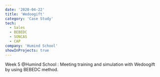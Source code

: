 ```yaml
---
date: '2020-04-22'
title: 'Wedoogift'
category: 'Case Study'
tech:
  - Sales
  - BEBEDC
  - SONCAS
  - CAP
company: 'Humind School'
showInProjects: true
---
```


Week 5 @Humind School : Meeting training and simulation with Wedoogift by using BEBEDC method.
